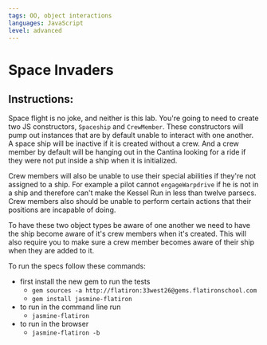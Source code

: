 ```yaml
---
tags: OO, object interactions
languages: JavaScript
level: advanced
---
```


# Space Invaders
## Instructions:

Space flight is no joke, and neither is this lab.  You're going to need to create two JS constructors, `Spaceship` and `CrewMember`. These constructors will pump out instances that are by default unable to interact with one another.  A space ship will be inactive if it is created without a crew.  And a crew member by default will be hanging out in the Cantina looking for a ride if they were not put inside a ship when it is initialized.

Crew members will also be unable to use their special abilities if they're not assigned to a ship.  For example a pilot cannot `engageWarpdrive` if he is not in a ship and therefore can't make the Kessel Run in less than twelve parsecs. Crew members also should be unable to perform certain actions that their positions are incapable of doing.

To have these two object types be aware of one another we need to have the ship become aware of it's crew members when it's created. This will also require you to make sure a crew member becomes aware of their ship when they are added to it.

To run the specs follow these commands:
- first install the new gem to run the tests
  - `gem sources -a http://flatiron:33west26@gems.flatironschool.com`
  - `gem install jasmine-flatiron`
- to run in the command line run
  -  `jasmine-flatiron`
- to run in the browser
  - `jasmine-flatiron -b`
